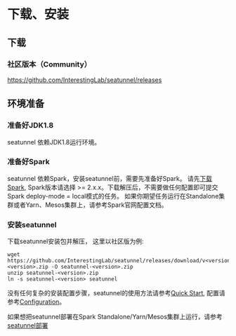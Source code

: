 # 下载、安装

## 下载

### 社区版本（Community）

https://github.com/InterestingLab/seatunnel/releases

## 环境准备

### 准备好JDK1.8

seatunnel 依赖JDK1.8运行环境。

### 准备好Spark
 
seatunnel 依赖Spark，安装seatunnel前，需要先准备好Spark。
请先[下载Spark](http://spark.apache.org/downloads.html), Spark版本请选择 >= 2.x.x。下载解压后，不需要做任何配置即可提交Spark deploy-mode = local模式的任务。
如果你期望任务运行在Standalone集群或者Yarn、Mesos集群上，请参考Spark官网配置文档。

### 安装seatunnel

下载seatunnel安装包并解压， 这里以社区版为例:

```
wget https://github.com/InterestingLab/seatunnel/releases/download/v<version>/seatunnel-<version>.zip -O seatunnel-<version>.zip
unzip seatunnel-<version>.zip
ln -s seatunnel-<version> seatunnel
```

没有任何复杂的安装配置步骤，seatunnel的使用方法请参考[Quick Start](/zh-cn/v1/quick-start.md), 配置请参考[Configuration](/zh-cn/v1/configuration/base)。

如果想把seatunnel部署在Spark Standalone/Yarn/Mesos集群上运行，请参考[seatunnel部署](/zh-cn/v1/deployment)

